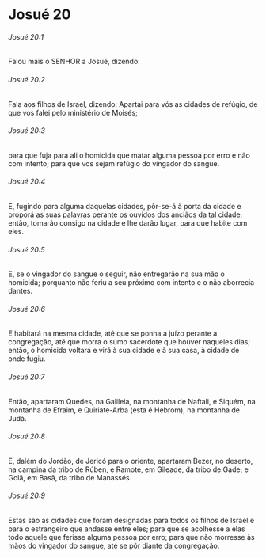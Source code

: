 # Josué 20

###### Josué 20:1

Falou mais o SENHOR a Josué, dizendo:

###### Josué 20:2

Fala aos filhos de Israel, dizendo: Apartai para vós as cidades de refúgio, de que vos falei pelo ministério de Moisés;

###### Josué 20:3

para que fuja para ali o homicida que matar alguma pessoa por erro e não com intento; para que vos sejam refúgio do vingador do sangue.

###### Josué 20:4

E, fugindo para alguma daquelas cidades, pôr-se-á à porta da cidade e proporá as suas palavras perante os ouvidos dos anciãos da tal cidade; então, tomarão consigo na cidade e lhe darão lugar, para que habite com eles.

###### Josué 20:5

E, se o vingador do sangue o seguir, não entregarão na sua mão o homicida; porquanto não feriu a seu próximo com intento e o não aborrecia dantes.

###### Josué 20:6

E habitará na mesma cidade, até que se ponha a juízo perante a congregação, até que morra o sumo sacerdote que houver naqueles dias; então, o homicida voltará e virá à sua cidade e à sua casa, à cidade de onde fugiu.

###### Josué 20:7

Então, apartaram Quedes, na Galileia, na montanha de Naftali, e Siquém, na montanha de Efraim, e Quiriate-Arba (esta é Hebrom), na montanha de Judá.

###### Josué 20:8

E, dalém do Jordão, de Jericó para o oriente, apartaram Bezer, no deserto, na campina da tribo de Rúben, e Ramote, em Gileade, da tribo de Gade; e Golã, em Basã, da tribo de Manassés.

###### Josué 20:9

Estas são as cidades que foram designadas para todos os filhos de Israel e para o estrangeiro que andasse entre eles; para que se acolhesse a elas todo aquele que ferisse alguma pessoa por erro; para que não morresse às mãos do vingador do sangue, até se pôr diante da congregação.

